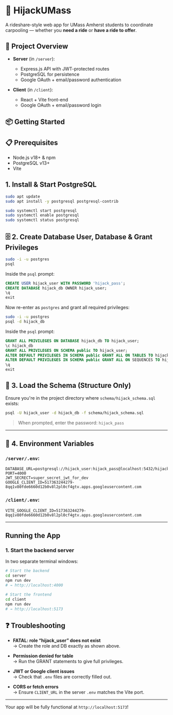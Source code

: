 # 🚗 HijackUMass

A rideshare-style web app for UMass Amherst students to coordinate carpooling — whether you **need a ride** or **have a ride to offer**.

## 🚀 Project Overview

- **Server** (in `/server`):
  - Express.js API with JWT-protected routes
  - PostgreSQL for persistence
  - Google OAuth + email/password authentication

- **Client** (in `/client`):
  - React + Vite front-end
  - Google OAuth + email/password login

## 📦 Getting Started

## 📋 Prerequisites

- Node.js v18+ & npm
- PostgreSQL v13+
- Vite

## 1. Install & Start PostgreSQL

```bash
sudo apt update
sudo apt install -y postgresql postgresql-contrib

sudo systemctl start postgresql
sudo systemctl enable postgresql
sudo systemctl status postgresql
```

## 🗄️ 2. Create Database User, Database & Grant Privileges

```bash
sudo -i -u postgres
psql
```

Inside the `psql` prompt:

```sql
CREATE USER hijack_user WITH PASSWORD 'hijack_pass';
CREATE DATABASE hijack_db OWNER hijack_user;
\q
exit
```

Now re-enter as `postgres` and grant all required privileges:

```bash
sudo -i -u postgres
psql -d hijack_db
```

Inside the `psql` prompt:

```sql
GRANT ALL PRIVILEGES ON DATABASE hijack_db TO hijack_user;
\c hijack_db
GRANT ALL PRIVILEGES ON SCHEMA public TO hijack_user;
ALTER DEFAULT PRIVILEGES IN SCHEMA public GRANT ALL ON TABLES TO hijack_user;
ALTER DEFAULT PRIVILEGES IN SCHEMA public GRANT ALL ON SEQUENCES TO hijack_user;
\q
exit
```

## 🧱 3. Load the Schema (Structure Only)

Ensure you're in the project directory where `schema/hijack_schema.sql` exists:

```bash
psql -U hijack_user -d hijack_db -f schema/hijack_schema.sql
```

> When prompted, enter the password: `hijack_pass`

---


## 🔧 4. Environment Variables

### `/server/.env`:

```env
DATABASE_URL=postgresql://hijack_user:hijack_pass@localhost:5432/hijack_db
PORT=4000
JWT_SECRECT=super_secret_jwt_for_dev
GOOGLE_CLIENT_ID=517363244279-8qq1v80fde6660d12b0v8l2pl0cf4gtv.apps.googleusercontent.com
```

### `/client/.env`:

```env
VITE_GOOGLE_CLIENT_ID=517363244279-8qq1v80fde6660d12b0v8l2pl0cf4gtv.apps.googleusercontent.com
```

---
## Running the App

### 1. Start the backend server

In two separate terminal windows:

```bash
# Start the backend
cd server
npm run dev
# → http://localhost:4000
```

```bash
# Start the frontend
cd client
npm run dev
# → http://localhost:5173
```

## ❓ Troubleshooting

- **FATAL: role “hijack_user” does not exist**  
  → Create the role and DB exactly as shown above.

- **Permission denied for table**  
  → Run the GRANT statements to give full privileges.

- **JWT or Google client issues**  
  → Check that `.env` files are correctly filled out.

- **CORS or fetch errors**  
  → Ensure `CLIENT_URL` in the server `.env` matches the Vite port.

---

Your app will be fully functional at `http://localhost:5173`!